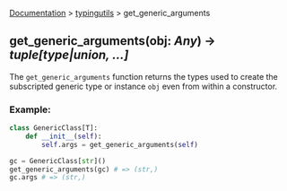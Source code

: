[Documentation](/docs/documentation.md) > [typingutils](/docs/typingutils/typingutils.md) > get_generic_arguments

## get_generic_arguments(obj: _Any_) -> _tuple[type|union, ...]_

The `get_generic_arguments` function returns the types used to create the subscripted generic type or instance `obj` even from within a constructor.

### Example:
```python
class GenericClass[T]:
    def __init__(self):
        self.args = get_generic_arguments(self)

gc = GenericClass[str]()
get_generic_arguments(gc) # => (str,)
gc.args # => (str,)
```